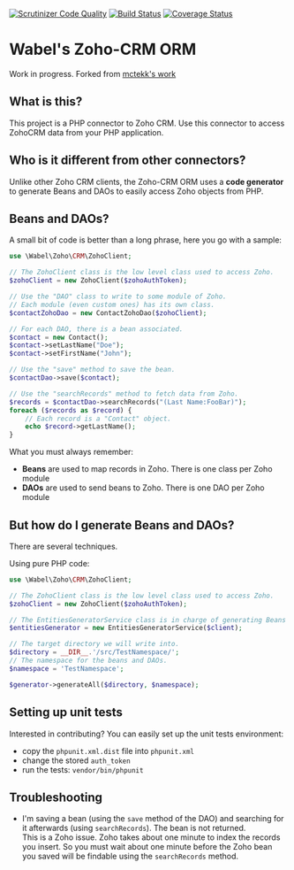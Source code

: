 [![Scrutinizer Code Quality](https://scrutinizer-ci.com/g/Wabel/zoho-crm-orm/badges/quality-score.png?b=1.0)](https://scrutinizer-ci.com/g/Wabel/zoho-crm-orm/?branch=1.0)
[![Build Status](https://travis-ci.org/Wabel/zoho-crm-orm.svg?branch=1.0)](https://travis-ci.org/Wabel/zoho-crm-orm)
[![Coverage Status](https://coveralls.io/repos/Wabel/zoho-crm-orm/badge.svg?branch=1.0)](https://coveralls.io/r/Wabel/zoho-crm-orm?branch=1.0)

Wabel's Zoho-CRM ORM
====================

Work in progress.
Forked from [mctekk's work](https://github.com/mctekk/zohocrm)

What is this?
-------------

This project is a PHP connector to Zoho CRM. Use this connector to access ZohoCRM data from your PHP application.

Who is it different from other connectors?
------------------------------------------

Unlike other Zoho CRM clients, the Zoho-CRM ORM uses a **code generator** to generate Beans and DAOs to easily access
Zoho objects from PHP.

Beans and DAOs?
---------------

A small bit of code is better than a long phrase, here you go with a sample:

```php
use \Wabel\Zoho\CRM\ZohoClient;

// The ZohoClient class is the low level class used to access Zoho.
$zohoClient = new ZohoClient($zohoAuthToken);

// Use the "DAO" class to write to some module of Zoho.
// Each module (even custom ones) has its own class.
$contactZohoDao = new ContactZohoDao($zohoClient);

// For each DAO, there is a bean associated.
$contact = new Contact();
$contact->setLastName("Doe");
$contact->setFirstName("John");

// Use the "save" method to save the bean.
$contactDao->save($contact);

// Use the "searchRecords" method to fetch data from Zoho.
$records = $contactDao->searchRecords("(Last Name:FooBar)");
foreach ($records as $record) {
    // Each record is a "Contact" object.
    echo $record->getLastName();
}
```

What you must always remember:

- **Beans** are used to map records in Zoho. There is one class per Zoho module
- **DAOs** are used to send beans to Zoho. There is one DAO per Zoho module

But how do I generate Beans and DAOs?
-------------------------------------

There are several techniques.

Using pure PHP code:

```php
use \Wabel\Zoho\CRM\ZohoClient;

// The ZohoClient class is the low level class used to access Zoho.
$zohoClient = new ZohoClient($zohoAuthToken);

// The EntitiesGeneratorService class is in charge of generating Beans and DAOs.
$entitiesGenerator = new EntitiesGeneratorService($client);

// The target directory we will write into.
$directory = __DIR__.'/src/TestNamespace/';
// The namespace for the beans and DAOs.
$namespace = 'TestNamespace';

$generator->generateAll($directory, $namespace);
```

Setting up unit tests
---------------------

Interested in contributing? You can easily set up the unit tests environment:

- copy the `phpunit.xml.dist` file into `phpunit.xml`
- change the stored `auth_token`
- run the tests: `vendor/bin/phpunit`


Troubleshooting
---------------

- I'm saving a bean (using the `save` method of the DAO) and searching for it afterwards (using `searchRecords`). The bean is not returned.  
  This is a Zoho issue. Zoho takes about one minute to index the records you insert. So you must wait about one minute
  before the Zoho bean you saved will be findable using the `searchRecords` method.
